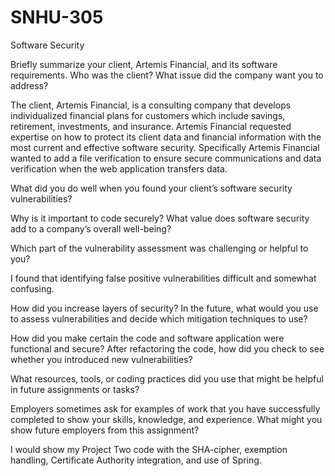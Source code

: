 # SNHU-305
Software Security

Briefly summarize your client, Artemis Financial, and its software requirements. Who was the client? What issue did the company want you to address?

The client, Artemis Financial, is a consulting company that develops individualized financial plans for customers which include savings, retirement, investments, and insurance.
Artemis Financial requested expertise on how to protect its client data and financial information with the most current and effective software security. Specifically Artemis Financial wanted to add a file verification to ensure secure communications and data verification when the web application transfers data.

What did you do well when you found your client’s software security vulnerabilities? 

Why is it important to code securely? What value does software security add to a company’s overall well-being?

Which part of the vulnerability assessment was challenging or helpful to you?

I found that identifying false positive vulnerabilities difficult and somewhat confusing.

How did you increase layers of security? In the future, what would you use to assess vulnerabilities and decide which mitigation techniques to use?

How did you make certain the code and software application were functional and secure? After refactoring the code, how did you check to see whether you introduced new vulnerabilities?

What resources, tools, or coding practices did you use that might be helpful in future assignments or tasks?

Employers sometimes ask for examples of work that you have successfully completed to show your skills, knowledge, and experience. What might you show future employers from this assignment?

I would show my Project Two code with the SHA-cipher, exemption handling, Certificate Authority integration, and use of Spring.
